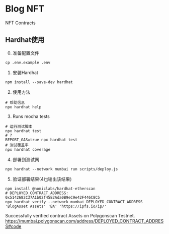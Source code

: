 # Blog NFT

NFT Contracts

## Hardhat使用
0. 准备配置文件
```shell
cp .env.example .env
```
1. 安装Hardhat
```shell
npm install --save-dev hardhat
```
2. 使用方法
```shell
# 帮助信息
npx hardhat help
```
3. Runs mocha tests
```shell
# 运行测试脚本
npx hardhat test
# ?
REPORT_GAS=true npx hardhat test
# 测试覆盖率
npx hardhat coverage
```
4. 部署到测试网
```shell
npx hardhat --network mumbai run scripts/deploy.js
```
5. 验证部署结果(4也输出该结果)
```shell
npm install @nomiclabs/hardhat-etherscan
# DEPLOYED_CONTRACT_ADDRESS: 0x5142682C37A1b02f45E2Ada0B9eC9e42F446C8C5
npx hardhat verify --network mumbai DEPLOYED_CONTRACT_ADDRESS 'BlogAsset Assets' 'BA' 'https://ipfs.io/ip/'
```
Successfully verified contract Assets on Polygonscan Testnet.
https://mumbai.polygonscan.com/address/DEPLOYED_CONTRACT_ADDRESS#code
